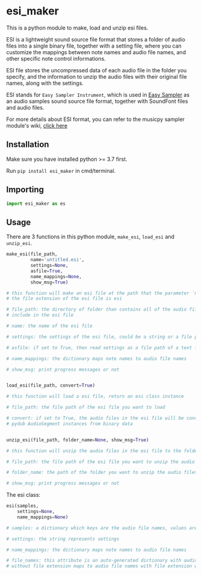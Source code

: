 # esi_maker

This is a python module to make, load and unzip esi files.

ESI is a lightweight sound source file format that stores a folder of audio files into a single binary file, together with a setting file, where you can customize the mappings between note names and audio file names, and other specific note control informations.

ESI file stores the uncompressed data of each audio file in the folder you specify, and the information to unzip the audio files with their original file names, along with the settings.

ESI stands for `Easy Sampler Instrument`, which is used in [Easy Sampler](https://github.com/Rainbow-Dreamer/easy-sampler) as an audio samples sound source file format, together with SoundFont files and audio files.

For more details about ESI format, you can refer to the musicpy sampler module's wiki, [click here](https://github.com/Rainbow-Dreamer/musicpy/wiki/musicpy-sampler-module#more-about-esi-sound-module-format)

## Installation
Make sure you have installed python >= 3.7 first.

Run `pip install esi_maker` in cmd/terminal.

## Importing
```python
import esi_maker as es
```

## Usage
There are 3 functions in this python module, `make_esi`, `load_esi` and `unzip_esi`.
```python
make_esi(file_path,
         name='untitled.esi',
         settings=None,
         asfile=True,
         name_mappings=None,
         show_msg=True)

# this function will make an esi file at the path that the parameter `name` specified,
# the file extension of the esi file is esi

# file_path: the directory of folder than contains all of the audio files you want to
# include in the esi file

# name: the name of the esi file

# settings: the settings of the esi file, could be a string or a file path of a text file

# asfile: if set to True, then read settings as a file path of a text file, otherwise read as a string

# name_mappings: the dictionary maps note names to audio file names

# show_msg: print progress messages or not


load_esi(file_path, convert=True)

# this function will load a esi file, return an esi class instance

# file_path: the file path of the esi file you want to load

# convert: if set to True, the audio files in the esi file will be converted to
# pydub AudioSegment instances from binary data


unzip_esi(file_path, folder_name=None, show_msg=True)

# this function will unzip the audio files in the esi file to the folder you specify

# file_path: the file path of the esi file you want to unzip the audio files

# folder_name: the path of the folder you want to unzip the audio files to

# show_msg: print progress messages or not
```

The esi class:
```python
esi(samples,
    settings=None,
    name_mappings=None)

# samples: a dictionary which keys are the audio file names, values are the audio file binary data

# settings: the string represents settings

# name_mappings: the dictionary maps note names to audio file names

# file_names: this attribute is an auto-generated dictionary with audio file names
# without file extension maps to audio file names with file extension when initialize an esi instance
```
